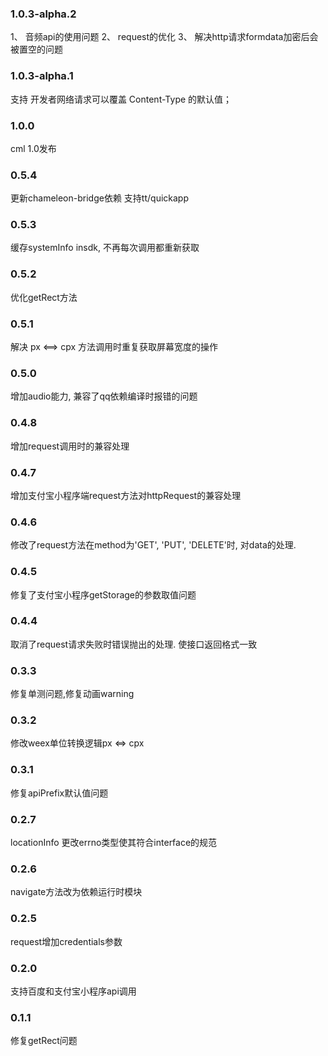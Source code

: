 ### 1.0.3-alpha.2

1、 音频api的使用问题
2、 request的优化
3、 解决http请求formdata加密后会被置空的问题

### 1.0.3-alpha.1

支持 开发者网络请求可以覆盖 Content-Type 的默认值；
### 1.0.0
cml 1.0发布

### 0.5.4
更新chameleon-bridge依赖 支持tt/quickapp

### 0.5.3
缓存systemInfo insdk, 不再每次调用都重新获取

### 0.5.2
优化getRect方法

### 0.5.1
解决 px <==> cpx 方法调用时重复获取屏幕宽度的操作

### 0.5.0
增加audio能力, 兼容了qq依赖编译时报错的问题

### 0.4.8
增加request调用时的兼容处理

### 0.4.7
增加支付宝小程序端request方法对httpRequest的兼容处理

### 0.4.6
修改了request方法在method为'GET', 'PUT', 'DELETE'时, 对data的处理.

### 0.4.5
修复了支付宝小程序getStorage的参数取值问题

### 0.4.4
取消了request请求失败时错误抛出的处理. 使接口返回格式一致

### 0.3.3
修复单测问题,修复动画warning

### 0.3.2
修改weex单位转换逻辑px <=> cpx

### 0.3.1
修复apiPrefix默认值问题

### 0.2.7
locationInfo 更改errno类型使其符合interface的规范

### 0.2.6
navigate方法改为依赖运行时模块

### 0.2.5
request增加credentials参数

### 0.2.0
支持百度和支付宝小程序api调用

### 0.1.1
修复getRect问题
